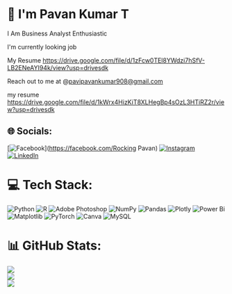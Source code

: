 # 💫 I'm Pavan Kumar T

I Am Business Analyst Enthusiastic

I'm currently looking job

My Resume https://drive.google.com/file/d/1zFcw0TEl8YWdzi7hSfV-LB2ENeAYI94k/view?usp=drivesdk

Reach out to me at @pavipavankumar908@gmail.com

my resume https://drive.google.com/file/d/1kWrx4HizKiT8XLHegBp4sOzL3HTiRZ2r/view?usp=drivesdk

## 🌐 Socials:
[![Facebook](https://img.shields.io/badge/Facebook-%231877F2.svg?logo=Facebook&logoColor=white)](https://facebook.com/Rocking Pavan) [![Instagram](https://img.shields.io/badge/Instagram-%23E4405F.svg?logo=Instagram&logoColor=white)](https://instagram.com/psycho_master__07) [![LinkedIn](https://img.shields.io/badge/LinkedIn-%230077B5.svg?logo=linkedin&logoColor=white)](https://linkedin.com/in/https://www.linkedin.com/in/pavan-kumar-t-0702pm) 

# 💻 Tech Stack:
![Python](https://img.shields.io/badge/python-3670A0?style=flat&logo=python&logoColor=ffdd54) ![R](https://img.shields.io/badge/r-%23276DC3.svg?style=flat&logo=r&logoColor=white) ![Adobe Photoshop](https://img.shields.io/badge/adobe%20photoshop-%2331A8FF.svg?style=flat&logo=adobe%20photoshop&logoColor=white) ![NumPy](https://img.shields.io/badge/numpy-%23013243.svg?style=flat&logo=numpy&logoColor=white) ![Pandas](https://img.shields.io/badge/pandas-%23150458.svg?style=flat&logo=pandas&logoColor=white) ![Plotly](https://img.shields.io/badge/Plotly-%233F4F75.svg?style=flat&logo=plotly&logoColor=white) ![Power Bi](https://img.shields.io/badge/power_bi-F2C811?style=flat&logo=powerbi&logoColor=black) ![Matplotlib](https://img.shields.io/badge/Matplotlib-%23ffffff.svg?style=flat&logo=Matplotlib&logoColor=black) ![PyTorch](https://img.shields.io/badge/PyTorch-%23EE4C2C.svg?style=flat&logo=PyTorch&logoColor=white) ![Canva](https://img.shields.io/badge/Canva-%2300C4CC.svg?style=flat&logo=Canva&logoColor=white) ![MySQL](https://img.shields.io/badge/mysql-%2300000f.svg?style=flat&logo=mysql&logoColor=white)
# 📊 GitHub Stats:
![](https://github-readme-stats.vercel.app/api?username=PavanKumarTPm&theme=merko&hide_border=false&include_all_commits=true&count_private=true)<br/>
![](https://github-readme-streak-stats.herokuapp.com/?user=PavanKumarTPm&theme=merko&hide_border=false)<br/>
![](https://github-readme-stats.vercel.app/api/top-langs/?username=PavanKumarTPm&theme=merko&hide_border=false&include_all_commits=true&count_private=true&layout=compact)

<!-- Proudly created with GPRM ( https://gprm.itsvg.in ) -->
